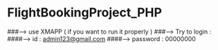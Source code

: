 # FlightBookingProject_PHP
###--> use XMAPP ( if you want to run it properly ) 
###--> Try to login : 
  ####--> id : admin123@gmail.com
  ####--> password : 00000000
